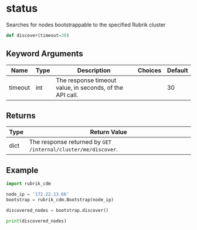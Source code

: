 # status

Searches for nodes bootstrappable to the specified Rubrik cluster
```py
def discover(timeout=30)
```

## Keyword Arguments
| Name        | Type | Description                                                                 | Choices | Default |
|-------------|------|-----------------------------------------------------------------------------|---------|---------|
| timeout  | int  | The response timeout value, in seconds, of the API call.  |         |    30     |

## Returns
| Type | Return Value                                                                                   |
|------|-----------------------------------------------------------------------------------------------|
| dict  | The response returned by `GET /internal/cluster/me/discover`. |

## Example
```py
import rubrik_cdm

node_ip = '172.22.13.66'
bootstrap = rubrik_cdm.Bootstrap(node_ip)

discovered_nodes = bootstrap.discover()

print(discovered_nodes)
```
